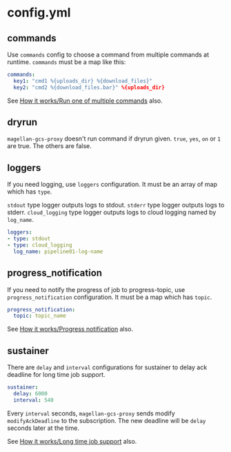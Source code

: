 # config.yml

## commands

Use `commands` config to choose a command from multiple commands at runtime.
`commands` must be a map like this:

```yaml
commands:
  key1: "cmd1 %{uploads_dir} %{download_files}"
  key2: "cmd2 %{download_files.bar}" %{uploads_dir}
```

See [How it works/Run one of multiple commands](./how_it_works.md#run-one-of-multiple-commands) also.

## dryrun

`magellan-gcs-proxy` doesn't run command if dryrun given.
`true`, `yes`, `on` or `1` are true. The others are false.


## loggers

If you need logging, use `loggers` configuration.
It must be an array of map which has `type`.

`stdout` type logger outputs logs to stdout.
`stderr` type logger outputs logs to stderr.
`cloud_logging` type logger outputs logs to cloud logging named by `log_name`.

```yaml
loggers:
- type: stdout
- type: cloud_logging
  log_name: pipeline01-log-name
```

## progress_notification

If you need to notify the progress of job to progress-topic, use `progress_notification` configuration.
It must be a map which has `topic`.

```yaml
progress_notification:
  topic: topic_name
```

See [How it works/Progress notification](https://github.com/groovenauts/magellan-gcs-proxy/blob/features/documents/doc/how_it_works.md#progress-notification) also.


## sustainer

There are `delay` and `interval` configurations for sustainer to delay ack deadline for long time job support.

```yaml
sustainer:
  delay: 6000
  interval: 540
```

Every `interval` seconds, `magellan-gcs-proxy` sends modify `modifyAckDeadline` to the subscription.
The new deadline will be `delay` seconds later at the time.

See [How it works/Long time job support](https://github.com/groovenauts/magellan-gcs-proxy/blob/features/documents/doc/how_it_works.md#long-time-job-support) also.
